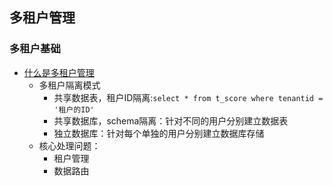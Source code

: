 ## 多租户管理


### 多租户基础
- [什么是多租户管理](https://my.oschina.net/cccyb/blog/3012370)
  - 多租户隔离模式 
    - 共享数据表，租户ID隔离:`select * from t_score where tenantid = '租户的ID'`
    - 共享数据库，schema隔离：针对不同的用户分别建立数据表
    - 独立数据库：针对每个单独的用户分别建立数据库存储
  - 核心处理问题：
    - 租户管理
    - 数据路由